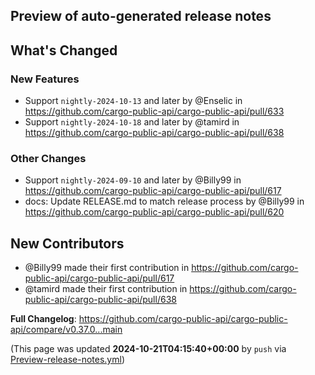 ## Preview of auto-generated release notes
<!-- Release notes generated using configuration in .github/release.yml at main -->

## What's Changed
### New Features
* Support `nightly-2024-10-13` and later by @Enselic in https://github.com/cargo-public-api/cargo-public-api/pull/633
* Support `nightly-2024-10-18` and later by @tamird in https://github.com/cargo-public-api/cargo-public-api/pull/638
### Other Changes
* Support `nightly-2024-09-10` and later by @Billy99 in https://github.com/cargo-public-api/cargo-public-api/pull/617
* docs: Update RELEASE.md to match release process by @Billy99 in https://github.com/cargo-public-api/cargo-public-api/pull/620

## New Contributors
* @Billy99 made their first contribution in https://github.com/cargo-public-api/cargo-public-api/pull/617
* @tamird made their first contribution in https://github.com/cargo-public-api/cargo-public-api/pull/638

**Full Changelog**: https://github.com/cargo-public-api/cargo-public-api/compare/v0.37.0...main


(This page was updated **2024-10-21T04:15:40+00:00** by `push` via [Preview-release-notes.yml](https://github.com/cargo-public-api/cargo-public-api/actions/runs/11433090651))
